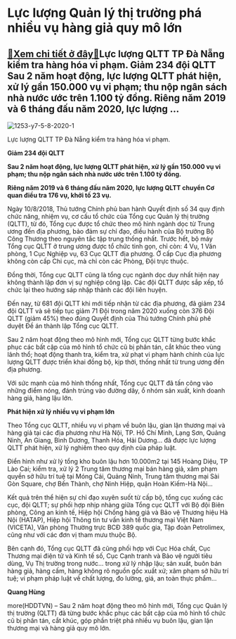 Lực lượng Quản lý thị trường phá nhiều vụ hàng giả quy mô lớn
=============================================================

[:gift:Xem chi tiết ở đây:gift:](https://hddtvn.com/luc-luong-quan-ly-thi-truong-pha-nhieu-vu-hang-gia-quy-mo-lon/)Lực lượng QLTT TP Đà Nẵng kiểm tra hàng hóa vi phạm. Giảm 234 đội QLTT Sau 2 năm hoạt động, lực lượng QLTT phát hiện, xử lý gần 150.000 vụ vi phạm; thu nộp ngân sách nhà nước ước trên 1.100 tỷ đồng. Riêng năm 2019 và 6 tháng đấu năm 2020, lực lượng …
----------------------------------------------------------------------------------------------------------------------------------------------------------------------------------------------------------------------------------------------------------





![1253-y7-5-8-2020-1](https://hddtvn.com/wp-content/uploads/2021/01/1253_Y7_5-8-2020_1-2.jpg "Lực lượng QLTT TP Đà Nẵng kiểm tra hàng háo vi phạm.")


Lực lượng QLTT TP Đà Nẵng kiểm tra hàng hóa vi phạm.



**Giảm 234 đội QLTT** 






**Sau 2 năm hoạt động, lực lượng QLTT phát hiện, xử lý gần 150.000 vụ vi phạm; thu nộp ngân sách nhà nước ước trên 1.100 tỷ đồng.**


**Riêng năm 2019 và 6 tháng đấu năm 2020, lực lượng QLTT chuyển Cơ quan điều tra 176 vụ, khởi tố 23 vụ.**






Ngày 10/8/2018, Thủ tướng Chính phủ ban hành Quyết định số 34 quy định chức năng, nhiệm vụ, cơ cấu tổ chức của Tổng cục Quản lý thị trường (QLTT), từ đó, Tổng cục được tổ chức theo mô hình ngành dọc từ Trung ương đến địa phương, bảo đảm sự chỉ đạo, điều hành của Bộ trưởng Bộ Công Thương theo nguyên tắc tập trung thống nhất. Trước hết, bộ máy Tổng cục QLTT ở trung ương được tổ chức tinh gọn, chỉ còn: 4 Vụ, 1 Văn phòng, 1 Cục Nghiệp vụ, 63 Cục QLTT địa phương. Ở cấp Cục địa phương không còn cấp Chi cục, mà chỉ còn các Phòng, Đội trực thuộc.


Đồng thời, Tổng cục QLTT cũng là tổng cục ngành dọc duy nhất hiện nay không thành lập đơn vị sự nghiệp công lập. Các đội QLTT được sắp xếp, tổ chức lại theo hướng sáp nhập thành các đội liên huyện.


Đến nay, từ 681 đội QLTT khi mới tiếp nhận từ các địa phương, đã giảm 234 đội QLTT và sẽ tiếp tục giảm 71 Đội trong năm 2020 xuống còn 376 Đội QLTT (giảm 45%) theo đúng Quyết định của Thủ tướng Chính phủ phê duyệt Đề án thành lập Tổng cục QLTT.


Sau 2 năm hoạt động theo mô hình mới, Tổng cục QLTT từng bước khắc phục các bất cập của mô hình tổ chức cũ bị phân tán, cắt khúc theo vùng lãnh thổ; hoạt động thanh tra, kiểm tra, xử phạt vi phạm hành chính của lực lượng QLTT được triển khai đồng bộ, kịp thời, thống nhất từ trung ương đến địa phương.


Với sức mạnh của mô hình thống nhất, Tổng cục QLTT đã tấn công vào những điểm nóng, đánh trúng vào đường dây, ổ nhóm sản xuất, kinh doanh hàng giả, hàng lậu lớn.


**Phát hiện xử lý nhiều vụ vi phạm lớn**


Theo Tổng cục QLTT, nhiều vụ vi phạm về buôn lậu, gian lận thương mại và hàng giả tại các địa phương như Hà Nội, TP. Hồ Chí Minh, Lạng Sơn, Quảng Ninh, An Giang, Bình Dương, Thanh Hóa, Hải Dương… đã được lực lượng QLTT phát hiện, xử lý nghiêm theo quy định của pháp luật.


Điển hình như xử lý tổng kho buôn lậu hơn 10.000m2 tại 145 Hoàng Diệu, TP Lào Cai; kiểm tra, xử lý 2 Trung tâm thương mại bán hàng giả, xâm phạm quyền sở hữu trí tuệ tại Móng Cái, Quảng Ninh, Trung tâm thương mại Sài Gòn Square, chợ Bến Thành, chợ Ninh Hiệp, quận Hoàn Kiếm-Hà Nội…


Kết quả trên thể hiện sự chỉ đạo xuyên suốt từ cấp bộ, tổng cục xuống các cục, đội QLTT; sự phối hợp nhịp nhàng giữa Tổng cục QLTT với Bộ đội Biên phòng, Công an kinh tế, Hiệp hội Chống hàng giả và Bảo vệ Thương hiệu Hà Nội (HATAP), Hiệp hội Thông tin tư vấn kinh tế thương mại Việt Nam (VICETA), Văn phòng Thường trực BCĐ 389 quốc gia, Tập đoàn Petrolimex, cũng như với các đơn vị tham mưu thuộc Bộ.


Bên cạnh đó, Tổng cục QLTT đã cũng phối hợp với Cục Hóa chất, Cục Thương mại điện tử và Kinh tế số, Cục Cạnh tranh và Bảo vệ người tiêu dùng, Vụ Thị trường trong nước… trong xử lý nhập lậu; sản xuất, buôn bán hàng giả, hàng cấm, hàng không rõ nguồn gốc xuất xứ; xâm phạm sở hữu trí tuệ; vi phạm pháp luật về chất lượng, đo lường, giá, an toàn thực phẩm…




**Quang Hùng**



more(HDDTVN) – Sau 2 năm hoạt động theo mô hình mới, Tổng cục Quản lý thị trường (QLTT) đã từng bước khắc phục các bất cập của mô hình tổ chức cũ bị phân tán, cắt khúc, góp phần triệt phá nhiều vụ buôn lậu, gian lận thương mại và hàng giả quy mô lớn.

